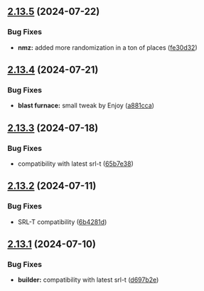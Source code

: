 ## [2.13.5](https://github.com/Torwent/wasp-free/compare/v2.13.4...v2.13.5) (2024-07-22)


### Bug Fixes

* **nmz:** added more randomization in a ton of places ([fe30d32](https://github.com/Torwent/wasp-free/commit/fe30d3285ce688416f48c306c05fa371297b61d1))



## [2.13.4](https://github.com/Torwent/wasp-free/compare/v2.13.3...v2.13.4) (2024-07-21)


### Bug Fixes

* **blast furnace:** small tweak by Enjoy ([a881cca](https://github.com/Torwent/wasp-free/commit/a881cca58f9b183ce2dbdbeeb95978a4d3c3bafe))



## [2.13.3](https://github.com/Torwent/wasp-free/compare/v2.13.2...v2.13.3) (2024-07-18)


### Bug Fixes

* compatibility with latest srl-t ([65b7e38](https://github.com/Torwent/wasp-free/commit/65b7e38c602a733ae243866666072f19a7178410))



## [2.13.2](https://github.com/Torwent/wasp-free/compare/v2.13.1...v2.13.2) (2024-07-11)


### Bug Fixes

* SRL-T compatibility ([6b4281d](https://github.com/Torwent/wasp-free/commit/6b4281d15c544cf65b3f7625e0af6ae893e40015))



## [2.13.1](https://github.com/Torwent/wasp-free/compare/v2.13.0...v2.13.1) (2024-07-10)


### Bug Fixes

* **builder:** compatibility with latest srl-t ([d697b2e](https://github.com/Torwent/wasp-free/commit/d697b2e88b08a7b80146677bda5cd636fb8d698a))



